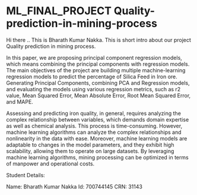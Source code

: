 # ML_FINAL_PROJECT Quality-prediction-in-mining-process

Hi there .. This is Bharath Kumar Nakka. This is short intro about our project Quality prediction in mining process.

In this paper, we are proposing principal component regression models, which means combining the principal components with regression models. The main objectives of the project are building multiple machine-learning regression models to predict the percentage of Silica Feed in Iron ore. Generating Principal Components, combining PCA and Regression models, and evaluating the models using various regression metrics, such as r2 value, Mean Squared Error, Mean Absolute Error, Root Mean Squared Error, and MAPE.

Assessing and predicting iron quality, in general, requires analyzing the complex relationship between variables, which demands domain expertise as well as chemical analysis. This process is time-consuming. However, machine learning algorithms can analyze the complex relationships and nonlinearity in the data with ease. Moreover, machine learning models are adaptable to changes in the model parameters, and they exhibit high scalability, allowing them to operate on large datasets. By leveraging machine learning algorithms, mining processing can be optimized in terms of manpower and operational costs.

Student Details:

Name: Bharath Kumar Nakka
Id: 700744145
CRN: 31143
